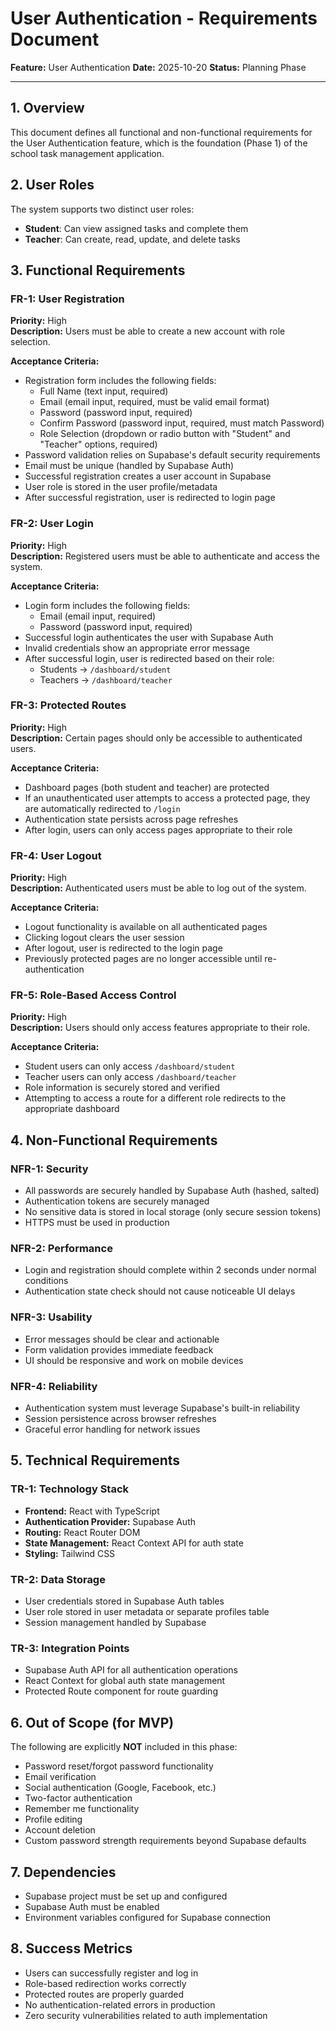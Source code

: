 # User Authentication - Requirements Document

**Feature:** User Authentication
**Date:** 2025-10-20
**Status:** Planning Phase

---

## 1. Overview

This document defines all functional and non-functional requirements for the User Authentication feature, which is the foundation (Phase 1) of the school task management application.

## 2. User Roles

The system supports two distinct user roles:
- **Student**: Can view assigned tasks and complete them
- **Teacher**: Can create, read, update, and delete tasks

## 3. Functional Requirements

### FR-1: User Registration
**Priority:** High  
**Description:** Users must be able to create a new account with role selection.

**Acceptance Criteria:**
- Registration form includes the following fields:
  - Full Name (text input, required)
  - Email (email input, required, must be valid email format)
  - Password (password input, required)
  - Confirm Password (password input, required, must match Password)
  - Role Selection (dropdown or radio button with "Student" and "Teacher" options, required)
- Password validation relies on Supabase's default security requirements
- Email must be unique (handled by Supabase Auth)
- Successful registration creates a user account in Supabase
- User role is stored in the user profile/metadata
- After successful registration, user is redirected to login page

### FR-2: User Login
**Priority:** High  
**Description:** Registered users must be able to authenticate and access the system.

**Acceptance Criteria:**
- Login form includes the following fields:
  - Email (email input, required)
  - Password (password input, required)
- Successful login authenticates the user with Supabase Auth
- Invalid credentials show an appropriate error message
- After successful login, user is redirected based on their role:
  - Students → `/dashboard/student`
  - Teachers → `/dashboard/teacher`

### FR-3: Protected Routes
**Priority:** High  
**Description:** Certain pages should only be accessible to authenticated users.

**Acceptance Criteria:**
- Dashboard pages (both student and teacher) are protected
- If an unauthenticated user attempts to access a protected page, they are automatically redirected to `/login`
- Authentication state persists across page refreshes
- After login, users can only access pages appropriate to their role

### FR-4: User Logout
**Priority:** High  
**Description:** Authenticated users must be able to log out of the system.

**Acceptance Criteria:**
- Logout functionality is available on all authenticated pages
- Clicking logout clears the user session
- After logout, user is redirected to the login page
- Previously protected pages are no longer accessible until re-authentication

### FR-5: Role-Based Access Control
**Priority:** High  
**Description:** Users should only access features appropriate to their role.

**Acceptance Criteria:**
- Student users can only access `/dashboard/student`
- Teacher users can only access `/dashboard/teacher`
- Role information is securely stored and verified
- Attempting to access a route for a different role redirects to the appropriate dashboard

## 4. Non-Functional Requirements

### NFR-1: Security
- All passwords are securely handled by Supabase Auth (hashed, salted)
- Authentication tokens are securely managed
- No sensitive data is stored in local storage (only secure session tokens)
- HTTPS must be used in production

### NFR-2: Performance
- Login and registration should complete within 2 seconds under normal conditions
- Authentication state check should not cause noticeable UI delays

### NFR-3: Usability
- Error messages should be clear and actionable
- Form validation provides immediate feedback
- UI should be responsive and work on mobile devices

### NFR-4: Reliability
- Authentication system must leverage Supabase's built-in reliability
- Session persistence across browser refreshes
- Graceful error handling for network issues

## 5. Technical Requirements

### TR-1: Technology Stack
- **Frontend:** React with TypeScript
- **Authentication Provider:** Supabase Auth
- **Routing:** React Router DOM
- **State Management:** React Context API for auth state
- **Styling:** Tailwind CSS

### TR-2: Data Storage
- User credentials stored in Supabase Auth tables
- User role stored in user metadata or separate profiles table
- Session management handled by Supabase

### TR-3: Integration Points
- Supabase Auth API for all authentication operations
- React Context for global auth state management
- Protected Route component for route guarding

## 6. Out of Scope (for MVP)

The following are explicitly **NOT** included in this phase:
- Password reset/forgot password functionality
- Email verification
- Social authentication (Google, Facebook, etc.)
- Two-factor authentication
- Remember me functionality
- Profile editing
- Account deletion
- Custom password strength requirements beyond Supabase defaults

## 7. Dependencies

- Supabase project must be set up and configured
- Supabase Auth must be enabled
- Environment variables configured for Supabase connection

## 8. Success Metrics

- Users can successfully register and log in
- Role-based redirection works correctly
- Protected routes are properly guarded
- No authentication-related errors in production
- Zero security vulnerabilities related to auth implementation
